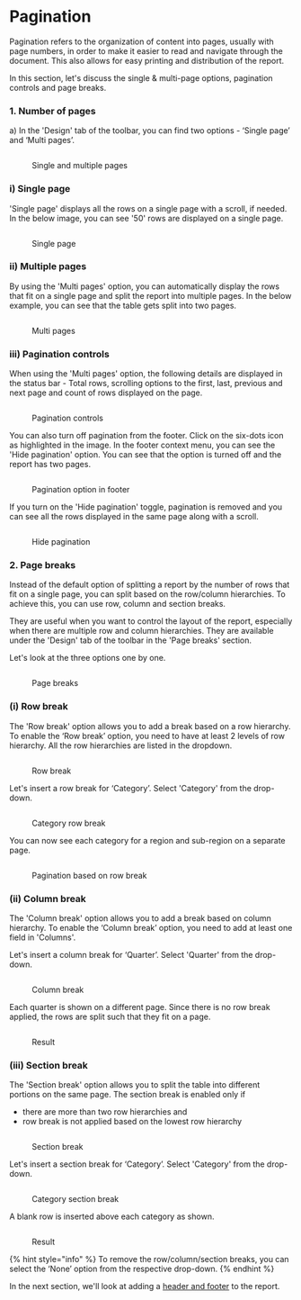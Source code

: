 # Pagination

Pagination refers to the organization of content into pages, usually with page numbers, in order to make it easier to read and navigate through the document. This also allows for easy printing and distribution of the report.

In this section, let's discuss the single & multi-page options, pagination controls and page breaks.

### 1. Number of pages

a) In the 'Design' tab of the toolbar, you can find two options - ‘Single page’ and ‘Multi pages’.

<figure><img src="../../.gitbook/assets/Display (1) (1).png" alt=""><figcaption><p>Single and multiple pages</p></figcaption></figure>

### i) Single page

'Single page' displays all the rows on a single page with a scroll, if needed. In the below image, you can see '50' rows are displayed on a single page.

<figure><img src="../../.gitbook/assets/Sig.png" alt=""><figcaption><p>Single page</p></figcaption></figure>

### ii) Multiple pages

By using the 'Multi pages' option, you can automatically display the rows that fit on a single page and split the report into multiple pages. In the below example, you can see that the table gets split into two pages.

<figure><img src="../../.gitbook/assets/Multiple.png" alt=""><figcaption><p>Multi pages</p></figcaption></figure>

### **iii) Pagination controls**

When using the 'Multi pages' option, the following details are displayed in the status bar - Total rows, scrolling options to the first, last, previous and next page and count of rows displayed on the page.&#x20;

<figure><img src="../../.gitbook/assets/Pg details.png" alt=""><figcaption><p>Pagination controls</p></figcaption></figure>

You can also turn off pagination from the footer. Click on the six-dots icon as highlighted in the image. In the footer context menu, you can see the 'Hide pagination' option. You can see that the option is turned off and the report has two pages.&#x20;

<figure><img src="../../.gitbook/assets/Pagination.png" alt=""><figcaption><p>Pagination option in footer</p></figcaption></figure>

If you turn on the 'Hide pagination' toggle, pagination is removed and you can see all the rows displayed in the same page along with a scroll.

<figure><img src="../../.gitbook/assets/hide pg.png" alt=""><figcaption><p>Hide pagination</p></figcaption></figure>

### 2. Page breaks

Instead of the default option of splitting a report by the number of rows that fit on a single page, you can split based on the row/column hierarchies. To achieve this, you can use row, column and section breaks.

They are useful when you want to control the layout of the report, especially when there are multiple row and column hierarchies. They are available under the 'Design' tab of the toolbar in the 'Page breaks' section.&#x20;

Let's look at the three options one by one.

<figure><img src="../../.gitbook/assets/Page break.png" alt=""><figcaption><p>Page breaks</p></figcaption></figure>

### (i) Row break

The 'Row break' option allows you to add a break based on a row hierarchy. To enable the ‘Row break’ option, you need to have at least 2 levels of row hierarchy. All the row hierarchies are listed in the dropdown.&#x20;

<figure><img src="../../.gitbook/assets/Rowbreak.png" alt=""><figcaption><p>Row break</p></figcaption></figure>

Let's insert a row break for ‘Category’. Select 'Category' from the drop-down.

<figure><img src="../../.gitbook/assets/category break.png" alt=""><figcaption><p>Category row break </p></figcaption></figure>

You can now see each category for a region and sub-region on a separate page.

<figure><img src="../../.gitbook/assets/ct break.png" alt=""><figcaption><p>Pagination based on row break</p></figcaption></figure>

### (ii) Column break

The 'Column break' option allows you to add a break based on column hierarchy. To enable the ‘Column break’ option, you need to add at least one field in 'Columns'.&#x20;

Let's insert a column break for ‘Quarter’. Select 'Quarter' from the drop-down.

<figure><img src="../../.gitbook/assets/Column break.png" alt=""><figcaption><p>Column break</p></figcaption></figure>

Each quarter is shown on a different page. Since there is no row break applied, the rows are split such that they fit on a page.

<figure><img src="../../.gitbook/assets/Quarter break.png" alt=""><figcaption><p>Result</p></figcaption></figure>

### (iii) Section break

The 'Section break' option allows you to split the table into different portions on the same page. The section break is enabled only if&#x20;

* there are more than two row hierarchies and&#x20;
* row break is not applied based on the lowest row hierarchy

<figure><img src="../../.gitbook/assets/Sect.png" alt=""><figcaption><p>Section break</p></figcaption></figure>

Let's insert a section break for ‘Category’. Select 'Category' from the drop-down.

<figure><img src="../../.gitbook/assets/Section break.png" alt=""><figcaption><p>Category section break</p></figcaption></figure>

A blank row is inserted above each category as shown.

<figure><img src="../../.gitbook/assets/Space.png" alt=""><figcaption><p>Result</p></figcaption></figure>

{% hint style="info" %}
To remove the row/column/section breaks, you can select the ‘None’ option from the respective drop-down.
{% endhint %}

In the next section, we'll look at adding a [header and footer](header-and-footer.md) to the report.
